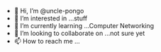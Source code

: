 - 👋 Hi, I’m @uncle-pongo
- 👀 I’m interested in ...stuff
- 🌱 I’m currently learning ...Computer Networking
- 💞️ I’m looking to collaborate on ...not sure yet
- 📫 How to reach me ...

<!---
uncle-pongo/uncle-pongo is a ✨ special ✨ repository because its `README.md` (this file) appears on your GitHub profile.
You can click the Preview link to take a look at your changes.
--->
